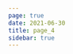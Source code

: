 ```yaml
---
page: true
date: 2021-06-30
title: page_4
sidebar: true
---
```

<script setup>
import Page from "../.vitepress/theme/components/Page.vue";
import { useData } from "vitepress";
const { theme } = useData();
const pageSize = theme.value.pageSize;
const posts = theme.value.posts.slice(9,12)
</script>
<Page :posts="posts" :pageCurrent="4" :pagesNum="11" />